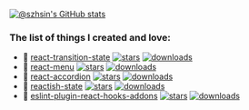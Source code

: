 [![@szhsin's GitHub stats](https://github-readme-stats.vercel.app/api?username=szhsin&hide=prs,issues,contribs&show=prs_merged&show_icons=true&theme=transparent&include_all_commits=true&number_format=long)](https://github.com/szhsin)

### The list of things I created and love:

- 🍭 [react-transition-state](https://github.com/szhsin/react-transition-state) [![stars](https://img.shields.io/github/stars/szhsin/react-transition-state?style=flat)](https://github.com/szhsin/react-transition-state/stargazers) [![downloads](https://img.shields.io/npm/dt/react-transition-state)](https://www.npmjs.com/package/react-transition-state)
- 🍔 [react-menu](https://github.com/szhsin/react-menu) [![stars](https://img.shields.io/github/stars/szhsin/react-menu?style=flat)](https://github.com/szhsin/react-menu/stargazers) [![downloads](https://img.shields.io/npm/dt/@szhsin/react-menu)](https://www.npmjs.com/package/@szhsin/react-menu)
- 🎹 [react-accordion](https://github.com/szhsin/react-accordion) [![stars](https://img.shields.io/github/stars/szhsin/react-accordion?style=flat)](https://github.com/szhsin/react-accordion/stargazers) [![downloads](https://img.shields.io/npm/dt/@szhsin/react-accordion)](https://www.npmjs.com/package/@szhsin/react-accordion)
- 🚀 [reactish-state](https://github.com/szhsin/reactish-state) [![stars](https://img.shields.io/github/stars/szhsin/reactish-state?style=flat)](https://github.com/szhsin/reactish-state/stargazers) [![downloads](https://img.shields.io/npm/dt/reactish-state)](https://www.npmjs.com/package/reactish-state)
- 🔗 [eslint-plugin-react-hooks-addons](https://github.com/szhsin/eslint-plugin-react-hooks-addons) [![stars](https://img.shields.io/github/stars/szhsin/eslint-plugin-react-hooks-addons?style=flat)](https://github.com/szhsin/eslint-plugin-react-hooks-addons/stargazers) [![downloads](https://img.shields.io/npm/dt/eslint-plugin-react-hooks-addons)](https://www.npmjs.com/package/eslint-plugin-react-hooks-addons)
